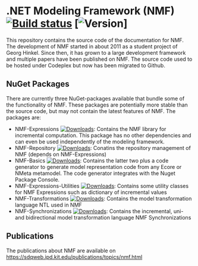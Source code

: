 # .NET Modeling Framework (NMF) [![Build status](https://ci.appveyor.com/api/projects/status/jbma22noos4y712w?svg=true)](https://ci.appveyor.com/project/georghinkel/nmf) [![Version](https://img.shields.io/nuget/v/NMF-Basics.svg)]

This repository contains the source code of the documentation for NMF. The development of NMF started in about 2011 as a student project of Georg Hinkel. Since then, it has grown to a large development framework and multiple papers have been published on NMF. The source code used to be hosted under Codeplex but now has been migrated to Github.

## NuGet Packages
There are currently three NuGet-packages available that bundle some of the functionality of NMF. These packages are potentially more stable than the source code, but may not contain the latest features of NMF.
The packages are:
* NMF-Expressions [![Downloads](https://img.shields.io/nuget/dt/NMF-Expressions.svg)](https://www.nuget.org/packages/NMF-Expressions/): Contains the NMF library for incremental computation. This package has no other dependencies and can even be used independently of the modeling framework.
* NMF-Repository [![Downloads](https://img.shields.io/nuget/dt/NMF-Repository.svg)](https://www.nuget.org/packages/NMF-Repository/): Conatins the repository management of NMF (depends on NMF-Expressions)
* NMF-Basics [![Downloads](https://img.shields.io/nuget/dt/NMF-Basics.svg)](https://www.nuget.org/packages/NMF-Basics/): Contains the latter two plus a code generator to generate model representation code from any Ecore or NMeta metamodel. The code generator integrates with the Nuget Package Console.
* NMF-Expressions-Utilities [![Downloads](https://img.shields.io/nuget/dt/NMF-Expressions-Utilities.svg)](https://www.nuget.org/packages/NMF-Expressions-Utilities/): Contains some utility classes for NMF Expressions such as dictionary of incremental values
* NMF-Transformations [![Downloads](https://img.shields.io/nuget/dt/NMF-Transformations.svg)](https://www.nuget.org/packages/NMF-Transformations/): Contains the model transformation language NTL used in NMF
* NMF-Synchronizations [![Downloads](	https://img.shields.io/nuget/dt/NMF-Synchronizations.svg)](https://www.nuget.org/packages/NMF-Synchronizations/): Contains the incremental, uni- and bidirectional model transformation language NMF Synchronizations

## Publications
The publications about NMF are available on https://sdqweb.ipd.kit.edu/publications/topics/nmf.html
